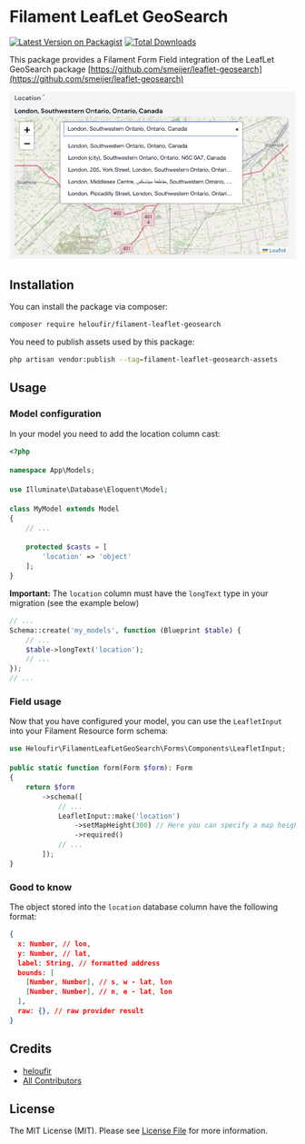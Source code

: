 # Filament LeafLet GeoSearch

[![Latest Version on Packagist](https://img.shields.io/packagist/v/heloufir/filament-leaflet-geosearch.svg?style=flat-square)](https://packagist.org/packages/heloufir/filament-leaflet-geosearch)
[![Total Downloads](https://img.shields.io/packagist/dt/heloufir/filament-leaflet-geosearch.svg?style=flat-square)](https://packagist.org/packages/heloufir/filament-leaflet-geosearch)

This package provides a Filament Form Field integration of the LeafLet GeoSearch package [https://github.com/smeijer/leaflet-geosearch](https://github.com/smeijer/leaflet-geosearch)

![Filament LeafLet GeoSearch](filament-leaflet-geosearch-demo.png)


## Installation

You can install the package via composer:

```bash
composer require heloufir/filament-leaflet-geosearch
```

You need to publish assets used by this package:
```bash
php artisan vendor:publish --tag=filament-leaflet-geosearch-assets
```

## Usage
### Model configuration
In your model you need to add the location column cast:
```php
<?php

namespace App\Models;

use Illuminate\Database\Eloquent\Model;

class MyModel extends Model
{
    // ...

    protected $casts = [
        'location' => 'object'
    ];
}
```

**Important:** The `location` column must have the `longText` type in your migration (see the example below)
```php
// ...
Schema::create('my_models', function (Blueprint $table) {
    // ...
    $table->longText('location');
    // ...
});
// ...
```

### Field usage
Now that you have configured your model, you can use the `LeafletInput` into your Filament Resource form schema:

```php
use Heloufir\FilamentLeafLetGeoSearch\Forms\Components\LeafletInput;

public static function form(Form $form): Form
{
    return $form
        ->schema([
            // ...
            LeafletInput::make('location')
                ->setMapHeight(300) // Here you can specify a map height in pixels, by default the height is equal to 200
                ->required()
            // ...
        ]);
}
```

### Good to know
The object stored into the `location` database column have the following format:

```json
{
  x: Number, // lon,
  y: Number, // lat,
  label: String, // formatted address
  bounds: [
    [Number, Number], // s, w - lat, lon
    [Number, Number], // n, e - lat, lon
  ],
  raw: {}, // raw provider result
}
```

## Credits

- [heloufir](https://github.com/heloufir)
- [All Contributors](https://github.com/heloufir/filament-leaflet-geosearch/graphs/contributors)

## License

The MIT License (MIT). Please see [License File](LICENSE.md) for more information.
